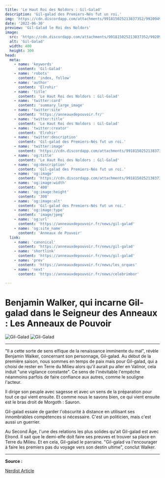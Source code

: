 ```yaml
---
title: 'Le Haut Roi des Noldors : Gil-Galad'
description: 'Gil-galad des Premiers-Nés fut un roi.'
img: 'https://cdn.discordapp.com/attachments/991815025213837352/992094920275918858/The-Lord-of-the-Rings-Rings-of-Power-Gil-galad-in-warrior-attire.jpg-1536x1024.jpg'
date: '2022-06-30'
preview: 'Gil-Galad le Roi des Noldors'
image:
  src: 'https://cdn.discordapp.com/attachments/991815025213837352/992094920275918858/The-Lord-of-the-Rings-Rings-of-Power-Gil-galad-in-warrior-attire.jpg-1536x1024.jpg'
  alt: 'Gil-Galad'
  width: 400
  height: 300
head:
  meta:
    - name: 'keywords'
      content: 'Gil-Galad'
    - name: 'robots'
      content: 'index, follow'
    - name: 'author'
      content: 'Elrohir'
    - name: 'title'
      content: 'Le Haut Roi des Noldors : Gil-Galad'  
    - name: 'twitter:card'
      content: 'summary_large_image'
    - name: 'twitter:site'
      content: 'https://anneauxdepouvoir.fr/'
    - name: 'twitter:title'
      content: 'Le Haut Roi des Noldors : Gil-Galad'
    - name: 'twitter:creator'
      content: 'Elrohir'
    - name: 'twitter:description'
      content: 'Gil-galad des Premiers-Nés fut un roi.'
    - name: 'twitter:image'
      content: 'https://cdn.discordapp.com/attachments/991815025213837352/992094920275918858/The-Lord-of-the-Rings-Rings-of-Power-Gil-galad-in-warrior-attire.jpg-1536x1024.jpg'
    - name: 'og:title'
      content: 'Le Haut Roi des Noldors : Gil-Galad'
    - name: 'og:description'
      content: 'Gil-galad des Premiers-Nés fut un roi.'
    - name: 'og:image'
      content: 'https://cdn.discordapp.com/attachments/991815025213837352/992094920275918858/The-Lord-of-the-Rings-Rings-of-Power-Gil-galad-in-warrior-attire.jpg-1536x1024.jpg'
    - name: 'og:image:width'
      content: '400'
    - name: 'og:image:height'
      content: '300'
    - name: 'og:image:alt'
      content: 'Gil-galad des Premiers-Nés fut un roi.'
    - name: 'og:image:type'
      content: 'image/jpeg'
    - name: 'og:url'
      content: 'https://anneauxdepouvoir.fr/news/gil-galad'
    - name: 'og:site_name'
      content: 'Anneaux de Pouvoir'
  link:
    - name: 'canonical'
      content: 'https://anneauxdepouvoir.fr/news/gil-galad'
    - name: 'shortlink'
      content: 'https://anneauxdepouvoir.fr/news/gil-galad'
    - name: 'prev'
      content: 'https://anneauxdepouvoir.fr/news/les_orques'
    - name: 'next'
      content: 'https://anneauxdepouvoir.fr/news/celebrimbor'

---
```


# **Benjamin Walker, qui incarne Gil-galad dans le Seigneur des Anneaux : Les Anneaux de Pouvoir** 

![Gil-Galad](https://cdn.discordapp.com/attachments/991815025213837352/992094919999107133/The-Lord-of-the-Rings-Rings-of-Power-Gil-galad-standing-in-robes.jpg.jpg)
![Gil-Galad](https://cdn.discordapp.com/attachments/991815025213837352/992094920275918858/The-Lord-of-the-Rings-Rings-of-Power-Gil-galad-in-warrior-attire.jpg-1536x1024.jpg)

---

"Il a cette sorte de sens elfique de la renaissance imminente du mal", révèle Benjamin Walker, concernant son personnage, Gil-galad. Au début de la première saison, nous sommes en temps de paix mais pour Gil-galad, qui a choisi de rester en Terre du Milieu alors qu'il aurait pu aller en Valinor, cela induit "une vigilance constante". Ce sens de l'inévitable l'empêche néanmoins parfois de faire confiance aux autres, comme le souligne l'acteur.

Il dirige son peuple avec sagesse et avec un sens de la préparation pour tout ce qui vient ensuite. Et comme nous le savons bien, ce qui vient ensuite est le bras droit de Morgoth : Sauron.

Gil-galad essaie de garder l'obscurité à distance en utilisant ses innombrables compétences si nécessaire. C'est un politicien, mais c'est aussi un guerrier.

Au Second Âge, l'une des relations les plus solides qu'ait Gil-galad est avec Elrond. Il sait que le demi-elfe doit faire ses preuves et trouver sa place en Terre du Milieu. Et en cela, Gil-galad le parraine. "Gil-galad va l'encourager à faire les premiers pas du voyage vers son destin ultime", conclut Walker.

---

**Source :** 

[Nerdist Article](https://nerdist.com/article/lord-of-the-rings-the-rings-of-power-who-is-gil-galad-benjamin-walker-interview-exclusive-images/)

